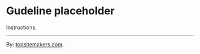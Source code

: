 # Gudeline placeholder

Instructions.

<hr>

By: [topsitemakers.com](http://www.topsitemakers.com).

